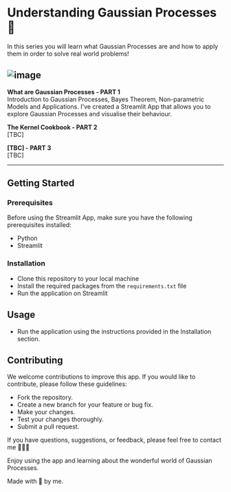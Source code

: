 # Understanding Gaussian Processes 💭

In this series you will learn what Gaussian Processes are and how to apply them in order to solve real world problems!

![image](https://github.com/anarojoecheburua/Gaussian-Processes---The-Basics-APP/assets/66911701/abaf7195-3b49-42a1-b193-8b678c5d1cc8)
--- 

**What are Gaussian Processes - PART 1** </br>
Introduction to Gaussian Processes, Bayes Theorem, Non-parametric Models and Applications. 
I've created a Streamlit App that allows you to explore Gaussian Processes and visualise their behaviour.

**The Kernel Cookbook - PART 2** </br>
[TBC]

**[TBC] - PART 3** </br>
[TBC]


---

## Getting Started

### Prerequisites

Before using the Streamlit App, make sure you have the following prerequisites installed:

- Python
- Streamlit

### Installation
- Clone this repository to your local machine
- Install the required packages from the `requirements.txt` file
- Run the application on Streamlit

## Usage
- Run the application using the instructions provided in the Installation section.

## Contributing
We welcome contributions to improve this app. If you would like to contribute, please follow these guidelines:

- Fork the repository.
- Create a new branch for your feature or bug fix.
- Make your changes.
- Test your changes thoroughly.
- Submit a pull request.


If you have questions, suggestions, or feedback, please feel free to contact me 👱🏻‍♀️

Enjoy using the app and learning about the wonderful world of Gaussian Processes.

Made with 🤍 by me.
